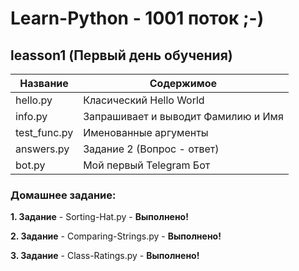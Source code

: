Learn-Python - 1001 поток ;-)
===============

leasson1 (Первый день обучения)
----------------------------------
Название      | Содержимое   
--------------|-------------------------
hello.py      | Класический Hello World
info.py       | Запрашивает и выводит Фамилию и Имя 
test_func.py  | Именованные аргументы
answers.py    | Задание 2 (Вопрос - ответ)
bot.py        | Мой первый Telegram Бот

### Домашнее задание:
**1. Задание** - Sorting-Hat.py - **Выполнено!** 

**2. Задание** - Comparing-Strings.py - **Выполнено!** 

**3. Задание** - Class-Ratings.py - **Выполнено!** 
